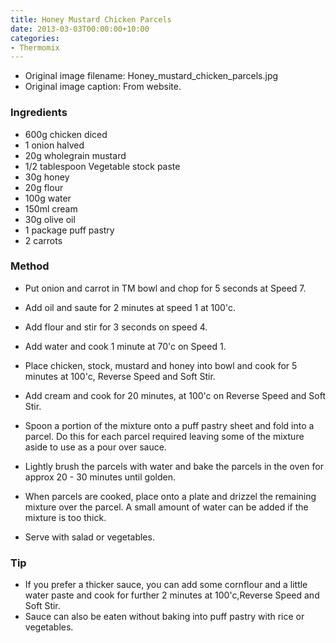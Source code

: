 ```yaml
---
title: Honey Mustard Chicken Parcels
date: 2013-03-03T00:00:00+10:00
categories:
- Thermomix
---
```







* Original image filename: Honey_mustard_chicken_parcels.jpg
* Original image caption: From website.


### Ingredients

* 600g chicken diced
* 1 onion halved
* 20g wholegrain mustard 
* 1/2 tablespoon Vegetable stock paste 
* 30g honey 
* 20g flour 
* 100g water 
* 150ml cream 
* 30g olive oil 
* 1 package puff pastry 
* 2 carrots 

### Method

* Put onion and carrot in TM bowl and chop for 5 seconds at Speed 7. 
* Add oil and saute for 2 minutes at speed 1 at 100'c.
* Add flour and stir for 3 seconds on speed 4.
* Add water and cook 1 minute at 70'c on Speed 1.
* Place chicken, stock, mustard and honey into bowl and cook for 5 minutes at 100'c, Reverse Speed and Soft Stir. 
* Add cream and cook for 20 minutes, at 100'c on Reverse Speed and Soft Stir. 
* Spoon a portion of the mixture onto a puff pastry sheet and fold into a parcel. Do this for each parcel required leaving some of the mixture aside to use as a pour over sauce.
* Lightly brush the parcels with water and bake the parcels in the oven for approx 20 - 30 minutes until golden.
* When parcels are cooked, place onto a plate and drizzel the remaining mixture over the parcel. A small amount of water can be added if the mixture is too thick.

* Serve with salad or vegetables.

### Tip

* If you prefer a thicker sauce, you can add some cornflour and a little water paste and cook for further 2 minutes at 100'c,Reverse Speed and Soft Stir. 
* Sauce can also be eaten without baking into puff pastry with rice or vegetables.
